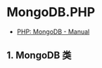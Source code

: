 # MongoDB.PHP

- [PHP: MongoDB - Manual](https://www.php.net/manual/zh/class.mongodb.php)

## 1. MongoDB 类

```c#

```

